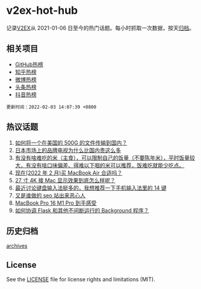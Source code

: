 # v2ex-hot-hub

 记录[V2EX](https://www.v2ex.com/)从 2021-01-06 日至今的热门话题。每小时抓取一次数据，按天[归档](archives)。
 
 ## 相关项目

- [GitHub热榜](https://github.com/lonnyzhang423/github-hot-hub)
- [知乎热榜](https://github.com/lonnyzhang423/zhihu-hot-hub)
- [微博热榜](https://github.com/lonnyzhang423/weibo-hot-hub)
- [头条热榜](https://github.com/lonnyzhang423/toutiao-hot-hub)
- [抖音热榜](https://github.com/lonnyzhang423/douyin-hot-hub)


 `更新时间：2022-02-03 14:07:39 +0800`

## 热议话题

1. [如何将一个在美国的 500G 的文件传输到国内？](https://www.v2ex.com/t/831705)
1. [日本市场上的品牌电视为什么比国内贵这么多](https://www.v2ex.com/t/831670)
1. [有没有啥难吃的米（主食），可以限制自己的饭量（不要陈年米），平时饭量较大，有没有啥口味偏差、得难以下咽的米可以推荐，饭难吃就能少吃点。](https://www.v2ex.com/t/831695)
1. [现在(2022 年 2 月)买 MacBook Air 合适吗？](https://www.v2ex.com/t/831713)
1. [27 寸 4K 接 Mac 显示效果到底怎么样呢？](https://www.v2ex.com/t/831684)
1. [最近讨论键盘输入法挺多的，我想推荐一下手机输入法里的 14 键](https://www.v2ex.com/t/831710)
1. [又是谁做的 seo 站出来恶心人](https://www.v2ex.com/t/831664)
1. [MacBook Pro 16 M1 Pro 到手感受](https://www.v2ex.com/t/831734)
1. [如何协调 Flask 和其他不间断运行的 Background 程序？](https://www.v2ex.com/t/831723)

## 历史归档

[archives](archives)

## License

See the [LICENSE](LICENSE) file for license rights and limitations (MIT).
